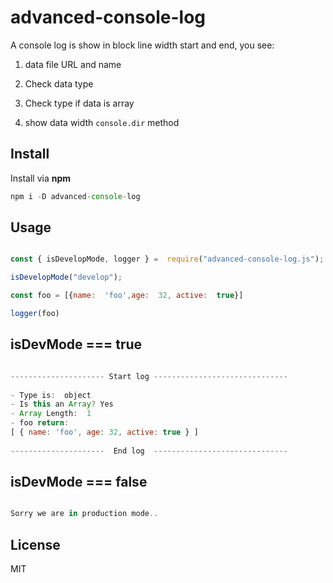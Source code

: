 # advanced-console-log



A console log is show in block line width start and end, you see:

  

  

1. data file URL and name

  

2. Check data type

  

3. Check type if data is array

  

4. show data width `console.dir` method

  

  

## Install

  

Install via **npm**

  

``` javascript
npm i -D advanced-console-log
```

  

  

## Usage

  

  

``` javascript

const { isDevelopMode, logger } =  require("advanced-console-log.js");

isDevelopMode("develop");

const foo = [{name:  'foo',age:  32, active:  true}]

logger(foo)

```

  

## isDevMode === true

  

``` javascript

--------------------- Start log ------------------------------
 
- Type is:  object
- Is this an Array? Yes
- Array Length:  1
- foo return: 
[ { name: 'foo', age: 32, active: true } ]
 
---------------------  End log  ------------------------------

```

  
  ## isDevMode === false

  

``` javascript

Sorry we are in production mode..

```
  

## License

  

MIT

  

  
